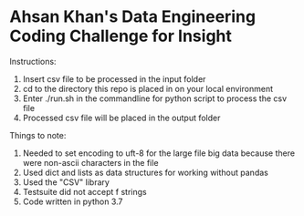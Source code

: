 # Ahsan Khan's Data Engineering Coding Challenge for Insight


Instructions: 
1) Insert csv file to be processed in the input folder
2) cd to the directory this repo is placed in on your local environment
3) Enter ./run.sh in the commandline for python script to process the csv file
4) Processed csv file will be placed in the output folder

Things to note:
1) Needed to set encoding to uft-8 for the large file big data because there were non-ascii characters in the file
2) Used dict and lists as data structures for working without pandas
3) Used the "CSV" library
4) Testsuite did not accept f strings 
5) Code written in python 3.7


